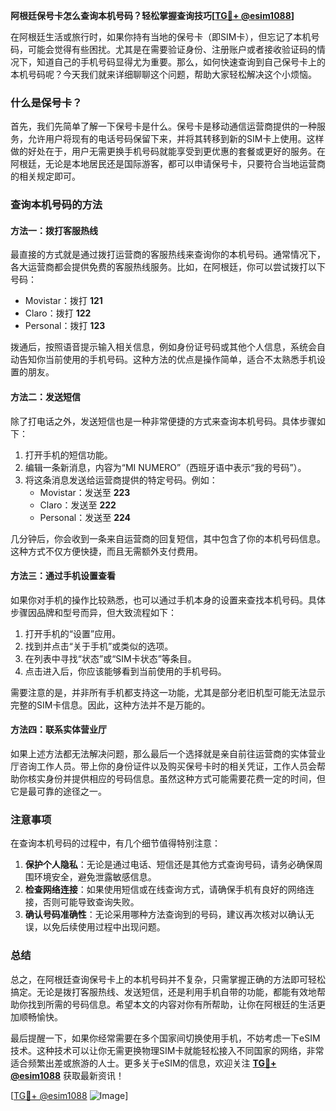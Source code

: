 **阿根廷保号卡怎么查询本机号码？轻松掌握查询技巧[[TG💪+ @esim1088](https://t.me/s/esim1088)]**

在阿根廷生活或旅行时，如果你持有当地的保号卡（即SIM卡），但忘记了本机号码，可能会觉得有些困扰。尤其是在需要验证身份、注册账户或者接收验证码的情况下，知道自己的手机号码显得尤为重要。那么，如何快速查询到自己保号卡上的本机号码呢？今天我们就来详细聊聊这个问题，帮助大家轻松解决这个小烦恼。

### 什么是保号卡？

首先，我们先简单了解一下保号卡是什么。保号卡是移动通信运营商提供的一种服务，允许用户将现有的电话号码保留下来，并将其转移到新的SIM卡上使用。这样做的好处在于，用户无需更换手机号码就能享受到更优惠的套餐或更好的服务。在阿根廷，无论是本地居民还是国际游客，都可以申请保号卡，只要符合当地运营商的相关规定即可。

### 查询本机号码的方法

#### 方法一：拨打客服热线

最直接的方式就是通过拨打运营商的客服热线来查询你的本机号码。通常情况下，各大运营商都会提供免费的客服热线服务。比如，在阿根廷，你可以尝试拨打以下号码：

- Movistar：拨打 **121**
- Claro：拨打 **122**
- Personal：拨打 **123**

拨通后，按照语音提示输入相关信息，例如身份证号码或其他个人信息，系统会自动告知你当前使用的手机号码。这种方法的优点是操作简单，适合不太熟悉手机设置的朋友。

#### 方法二：发送短信

除了打电话之外，发送短信也是一种非常便捷的方式来查询本机号码。具体步骤如下：

1. 打开手机的短信功能。
2. 编辑一条新消息，内容为“MI NUMERO”（西班牙语中表示“我的号码”）。
3. 将这条消息发送给运营商提供的特定号码。例如：
   - Movistar：发送至 **223**
   - Claro：发送至 **222**
   - Personal：发送至 **224**

几分钟后，你会收到一条来自运营商的回复短信，其中包含了你的本机号码信息。这种方式不仅方便快捷，而且无需额外支付费用。

#### 方法三：通过手机设置查看

如果你对手机的操作比较熟悉，也可以通过手机本身的设置来查找本机号码。具体步骤因品牌和型号而异，但大致流程如下：

1. 打开手机的“设置”应用。
2. 找到并点击“关于手机”或类似的选项。
3. 在列表中寻找“状态”或“SIM卡状态”等条目。
4. 点击进入后，你应该能够看到当前使用的手机号码。

需要注意的是，并非所有手机都支持这一功能，尤其是部分老旧机型可能无法显示完整的SIM卡信息。因此，这种方法并不是万能的。

#### 方法四：联系实体营业厅

如果上述方法都无法解决问题，那么最后一个选择就是亲自前往运营商的实体营业厅咨询工作人员。带上你的身份证件以及购买保号卡时的相关凭证，工作人员会帮助你核实身份并提供相应的号码信息。虽然这种方式可能需要花费一定的时间，但它是最可靠的途径之一。

### 注意事项

在查询本机号码的过程中，有几个细节值得特别注意：

1. **保护个人隐私**：无论是通过电话、短信还是其他方式查询号码，请务必确保周围环境安全，避免泄露敏感信息。
2. **检查网络连接**：如果使用短信或在线查询方式，请确保手机有良好的网络连接，否则可能导致查询失败。
3. **确认号码准确性**：无论采用哪种方法查询到的号码，建议再次核对以确认无误，以免后续使用过程中出现问题。

### 总结

总之，在阿根廷查询保号卡上的本机号码并不复杂，只需掌握正确的方法即可轻松搞定。无论是拨打客服热线、发送短信，还是利用手机自带的功能，都能有效地帮助你找到所需的号码信息。希望本文的内容对你有所帮助，让你在阿根廷的生活更加顺畅愉快。

最后提醒一下，如果你经常需要在多个国家间切换使用手机，不妨考虑一下eSIM技术。这种技术可以让你无需更换物理SIM卡就能轻松接入不同国家的网络，非常适合频繁出差或旅游的人士。更多关于eSIM的信息，欢迎关注 **[TG💪+ @esim1088](https://t.me/s/esim1088)** 获取最新资讯！

[[TG💪+ @esim1088](https://t.me/s/esim1088) ![Image](https://i.postimg.cc/4NQfJmqS/Snipaste-2025-05-13-00-14-12.png)]
